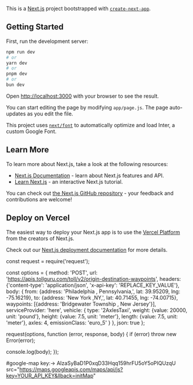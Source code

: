 This is a [Next.js](https://nextjs.org/) project bootstrapped with [`create-next-app`](https://github.com/vercel/next.js/tree/canary/packages/create-next-app).

## Getting Started

First, run the development server:

```bash
npm run dev
# or
yarn dev
# or
pnpm dev
# or
bun dev
```

Open [http://localhost:3000](http://localhost:3000) with your browser to see the result.

You can start editing the page by modifying `app/page.js`. The page auto-updates as you edit the file.

This project uses [`next/font`](https://nextjs.org/docs/basic-features/font-optimization) to automatically optimize and load Inter, a custom Google Font.

## Learn More

To learn more about Next.js, take a look at the following resources:

- [Next.js Documentation](https://nextjs.org/docs) - learn about Next.js features and API.
- [Learn Next.js](https://nextjs.org/learn) - an interactive Next.js tutorial.

You can check out [the Next.js GitHub repository](https://github.com/vercel/next.js/) - your feedback and contributions are welcome!

## Deploy on Vercel

The easiest way to deploy your Next.js app is to use the [Vercel Platform](https://vercel.com/new?utm_medium=default-template&filter=next.js&utm_source=create-next-app&utm_campaign=create-next-app-readme) from the creators of Next.js.

Check out our [Next.js deployment documentation](https://nextjs.org/docs/deployment) for more details.

<!-- ////// Tolls between origin, destination, and waypoints (if any) //// -->
const request = require('request');

const options = {
  method: 'POST',
  url: 'https://apis.tollguru.com/toll/v2/origin-destination-waypoints',
  headers: {'content-type': 'application/json', 'x-api-key': 'REPLACE_KEY_VALUE'},
  body: {
    from: {address: 'Philadelphia , Pennsylvania,', lat: 39.95209, lng: -75.16219},
    to: {address: 'New York ,NY,', lat: 40.71455, lng: -74.00715},
    waypoints: [{address: 'Bridgewater Township , New Jersey'}],
    serviceProvider: 'here',
    vehicle: {
      type: '2AxlesTaxi',
      weight: {value: 20000, unit: 'pound'},
      height: {value: 7.5, unit: 'meter'},
      length: {value: 7.5, unit: 'meter'},
      axles: 4,
      emissionClass: 'euro_5'
    }
  },
  json: true
};

request(options, function (error, response, body) {
  if (error) throw new Error(error);

  console.log(body);
});

<!-- ////////// google map-->
#google-map key:->   AIzaSyBaD1P0xqD33Hqq159hrFU5oY5oPIQUzqU
 src="https://maps.googleapis.com/maps/api/js?key=YOUR_API_KEY&llback=initMap"

